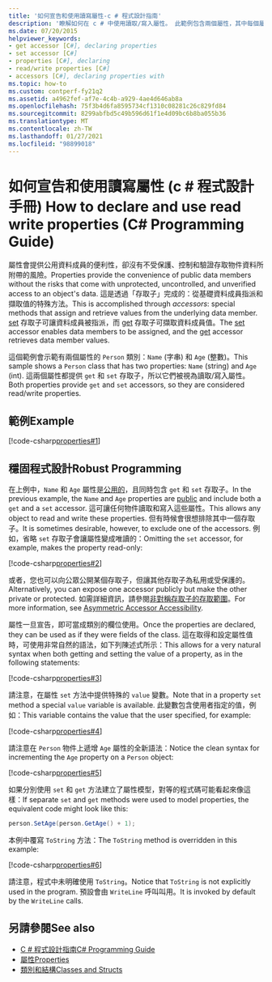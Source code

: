 ```yaml
---
title: '如何宣告和使用讀寫屬性-c # 程式設計指南'
description: '瞭解如何在 c # 中使用讀取/寫入屬性。 此範例包含兩個屬性，其中每個屬性都有 get 和 set 存取子，因此屬性是讀取/寫入。'
ms.date: 07/20/2015
helpviewer_keywords:
- get accessor [C#], declaring properties
- set accessor [C#]
- properties [C#], declaring
- read/write properties [C#]
- accessors [C#], declaring properties with
ms.topic: how-to
ms.custom: contperf-fy21q2
ms.assetid: a4962fef-af7e-4c4b-a929-4ae4d646ab8a
ms.openlocfilehash: 75f3b4d6fa8595734cf1310c08281c26c829fd84
ms.sourcegitcommit: 8299abfbd5c49b596d61f1e4d09bc6b8ba055b36
ms.translationtype: MT
ms.contentlocale: zh-TW
ms.lasthandoff: 01/27/2021
ms.locfileid: "98899018"
---
```

# <a name="how-to-declare-and-use-read-write-properties-c-programming-guide"></a><span data-ttu-id="f55b4-104">如何宣告和使用讀寫屬性 (c # 程式設計手冊) </span><span class="sxs-lookup"><span data-stu-id="f55b4-104">How to declare and use read write properties (C# Programming Guide)</span></span>

<span data-ttu-id="f55b4-105">屬性會提供公用資料成員的便利性，卻沒有不受保護、控制和驗證存取物件資料所附帶的風險。</span><span class="sxs-lookup"><span data-stu-id="f55b4-105">Properties provide the convenience of public data members without the risks that come with unprotected, uncontrolled, and unverified access to an object's data.</span></span> <span data-ttu-id="f55b4-106">這是透過「存取子」完成的：從基礎資料成員指派和擷取值的特殊方法。</span><span class="sxs-lookup"><span data-stu-id="f55b4-106">This is accomplished through *accessors*: special methods that assign and retrieve values from the underlying data member.</span></span> <span data-ttu-id="f55b4-107">[set](../../language-reference/keywords/set.md) 存取子可讓資料成員被指派，而 [get](../../language-reference/keywords/get.md) 存取子可擷取資料成員值。</span><span class="sxs-lookup"><span data-stu-id="f55b4-107">The [set](../../language-reference/keywords/set.md) accessor enables data members to be assigned, and the [get](../../language-reference/keywords/get.md) accessor retrieves data member values.</span></span>  
  
 <span data-ttu-id="f55b4-108">這個範例會示範有兩個屬性的 `Person` 類別：`Name` (字串) 和 `Age` (整數)。</span><span class="sxs-lookup"><span data-stu-id="f55b4-108">This sample shows a `Person` class that has two properties: `Name` (string) and `Age` (int).</span></span> <span data-ttu-id="f55b4-109">這兩個屬性都提供 `get` 和 `set` 存取子，所以它們被視為讀取/寫入屬性。</span><span class="sxs-lookup"><span data-stu-id="f55b4-109">Both properties provide `get` and `set` accessors, so they are considered read/write properties.</span></span>  
  
## <a name="example"></a><span data-ttu-id="f55b4-110">範例</span><span class="sxs-lookup"><span data-stu-id="f55b4-110">Example</span></span>  

 [!code-csharp[properties#1](snippets/how-to-declare-and-use-read-write-properties/Program.cs#1)]
  
## <a name="robust-programming"></a><span data-ttu-id="f55b4-111">穩固程式設計</span><span class="sxs-lookup"><span data-stu-id="f55b4-111">Robust Programming</span></span>  

 <span data-ttu-id="f55b4-112">在上例中，`Name` 和 `Age` 屬性是[公用的](../../language-reference/keywords/public.md)，且同時包含 `get` 和 `set` 存取子。</span><span class="sxs-lookup"><span data-stu-id="f55b4-112">In the previous example, the `Name` and `Age` properties are [public](../../language-reference/keywords/public.md) and include both a `get` and a `set` accessor.</span></span> <span data-ttu-id="f55b4-113">這可讓任何物件讀取和寫入這些屬性。</span><span class="sxs-lookup"><span data-stu-id="f55b4-113">This allows any object to read and write these properties.</span></span> <span data-ttu-id="f55b4-114">但有時候會很想排除其中一個存取子。</span><span class="sxs-lookup"><span data-stu-id="f55b4-114">It is sometimes desirable, however, to exclude one of the accessors.</span></span> <span data-ttu-id="f55b4-115">例如，省略 `set` 存取子會讓屬性變成唯讀的：</span><span class="sxs-lookup"><span data-stu-id="f55b4-115">Omitting the `set` accessor, for example, makes the property read-only:</span></span>  
  
 [!code-csharp[properties#2](snippets/how-to-declare-and-use-read-write-properties/Program.cs#2)]
  
 <span data-ttu-id="f55b4-116">或者，您也可以向公眾公開某個存取子，但讓其他存取子為私用或受保護的。</span><span class="sxs-lookup"><span data-stu-id="f55b4-116">Alternatively, you can expose one accessor publicly but make the other private or protected.</span></span> <span data-ttu-id="f55b4-117">如需詳細資訊，請參閱[非對稱存取子的存取範圍](./restricting-accessor-accessibility.md)。</span><span class="sxs-lookup"><span data-stu-id="f55b4-117">For more information, see [Asymmetric Accessor Accessibility](./restricting-accessor-accessibility.md).</span></span>  
  
 <span data-ttu-id="f55b4-118">屬性一旦宣告，即可當成類別的欄位使用。</span><span class="sxs-lookup"><span data-stu-id="f55b4-118">Once the properties are declared, they can be used as if they were fields of the class.</span></span> <span data-ttu-id="f55b4-119">這在取得和設定屬性值時，可使用非常自然的語法，如下列陳述式所示：</span><span class="sxs-lookup"><span data-stu-id="f55b4-119">This allows for a very natural syntax when both getting and setting the value of a property, as in the following statements:</span></span>  
  
 [!code-csharp[properties#3](snippets/how-to-declare-and-use-read-write-properties/Program.cs#3)]
  
 <span data-ttu-id="f55b4-120">請注意，在屬性 `set` 方法中提供特殊的 `value` 變數。</span><span class="sxs-lookup"><span data-stu-id="f55b4-120">Note that in a property `set` method a special `value` variable is available.</span></span> <span data-ttu-id="f55b4-121">此變數包含使用者指定的值，例如：</span><span class="sxs-lookup"><span data-stu-id="f55b4-121">This variable contains the value that the user specified, for example:</span></span>  
  
 [!code-csharp[properties#4](snippets/how-to-declare-and-use-read-write-properties/Program.cs#4)]
  
 <span data-ttu-id="f55b4-122">請注意在 `Person` 物件上遞增 `Age` 屬性的全新語法：</span><span class="sxs-lookup"><span data-stu-id="f55b4-122">Notice the clean syntax for incrementing the `Age` property on a `Person` object:</span></span>  
  
 [!code-csharp[properties#5](snippets/how-to-declare-and-use-read-write-properties/Program.cs#5)]
  
 <span data-ttu-id="f55b4-123">如果分別使用 `set` 和 `get` 方法建立了屬性模型，對等的程式碼可能看起來像這樣：</span><span class="sxs-lookup"><span data-stu-id="f55b4-123">If separate `set` and `get` methods were used to model properties, the equivalent code might look like this:</span></span>  
  
```csharp  
person.SetAge(person.GetAge() + 1);
```  
  
 <span data-ttu-id="f55b4-124">本例中覆寫 `ToString` 方法：</span><span class="sxs-lookup"><span data-stu-id="f55b4-124">The `ToString` method is overridden in this example:</span></span>  
  
 [!code-csharp[properties#6](snippets/how-to-declare-and-use-read-write-properties/Program.cs#6)]
  
 <span data-ttu-id="f55b4-125">請注意，程式中未明確使用 `ToString`。</span><span class="sxs-lookup"><span data-stu-id="f55b4-125">Notice that `ToString` is not explicitly used in the program.</span></span> <span data-ttu-id="f55b4-126">預設會由 `WriteLine` 呼叫叫用。</span><span class="sxs-lookup"><span data-stu-id="f55b4-126">It is invoked by default by the `WriteLine` calls.</span></span>  
  
## <a name="see-also"></a><span data-ttu-id="f55b4-127">另請參閱</span><span class="sxs-lookup"><span data-stu-id="f55b4-127">See also</span></span>

- [<span data-ttu-id="f55b4-128">C # 程式設計指南</span><span class="sxs-lookup"><span data-stu-id="f55b4-128">C# Programming Guide</span></span>](../index.md)
- [<span data-ttu-id="f55b4-129">屬性</span><span class="sxs-lookup"><span data-stu-id="f55b4-129">Properties</span></span>](./properties.md)
- [<span data-ttu-id="f55b4-130">類別和結構</span><span class="sxs-lookup"><span data-stu-id="f55b4-130">Classes and Structs</span></span>](./index.md)
